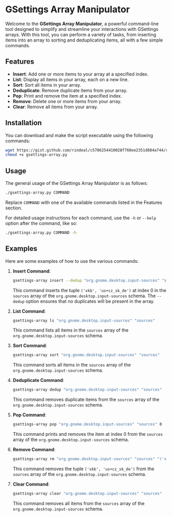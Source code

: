 # GSettings Array Manipulator

Welcome to the **GSettings Array Manipulator**, a powerful command-line tool designed to simplify and streamline your interactions with GSettings arrays. With this tool, you can perform a variety of tasks, from inserting items into an array to sorting and deduplicating items, all with a few simple commands.

## Features

- **Insert**: Add one or more items to your array at a specified index.
- **List**: Display all items in your array, each on a new line.
- **Sort**: Sort all items in your array.
- **Deduplicate**: Remove duplicate items from your array.
- **Pop**: Print and remove the item at a specified index.
- **Remove**: Delete one or more items from your array.
- **Clear**: Remove all items from your array.

## Installation

You can download and make the script executable using the following commands:

```bash
wget https://gist.github.com/rindeal/c5786254410028f760ee2351d884a744/raw/gsettings-array.py
chmod +x gsettings-array.py
```

## Usage

The general usage of the GSettings Array Manipulator is as follows:

```bash
./gsettings-array.py COMMAND
```

Replace `COMMAND` with one of the available commands listed in the Features section.

For detailed usage instructions for each command, use the `-h` or `--help` option after the command, like so:

```bash
./gsettings-array.py COMMAND -h
```

## Examples

Here are some examples of how to use the various commands:

1. **Insert Command**:

    ```bash
    gsettings-array insert --dedup "org.gnome.desktop.input-sources" "sources" 0 "('xkb', 'us+cz_sk_de')"
    ```

    This command inserts the tuple `('xkb', 'us+cz_sk_de')` at index 0 in the `sources` array of the `org.gnome.desktop.input-sources` schema. The `--dedup` option ensures that no duplicates will be present in the array.

2. **List Command**:

    ```bash
    gsettings-array ls "org.gnome.desktop.input-sources" "sources"
    ```

    This command lists all items in the `sources` array of the `org.gnome.desktop.input-sources` schema.

3. **Sort Command**:

    ```bash
    gsettings-array sort "org.gnome.desktop.input-sources" "sources"
    ```

    This command sorts all items in the `sources` array of the `org.gnome.desktop.input-sources` schema.

4. **Deduplicate Command**:

    ```bash
    gsettings-array dedup "org.gnome.desktop.input-sources" "sources"
    ```

    This command removes duplicate items from the `sources` array of the `org.gnome.desktop.input-sources` schema.

5. **Pop Command**:

    ```bash
    gsettings-array pop "org.gnome.desktop.input-sources" "sources" 0
    ```

    This command prints and removes the item at index 0 from the `sources` array of the `org.gnome.desktop.input-sources` schema.

6. **Remove Command**:

    ```bash
    gsettings-array rm "org.gnome.desktop.input-sources" "sources" "('xkb', 'us+cz_sk_de')"
    ```

    This command removes the tuple `('xkb', 'us+cz_sk_de')` from the `sources` array of the `org.gnome.desktop.input-sources` schema.

7. **Clear Command**:

    ```bash
    gsettings-array clear "org.gnome.desktop.input-sources" "sources"
    ```

    This command removes all items from the `sources` array of the `org.gnome.desktop.input-sources` schema.
